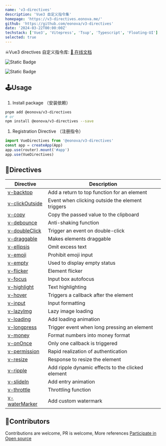 ```yaml
---
name: 'v3-directives'
description: 'Vue3 自定义指令集'
homepage: 'https://v3-directives.eonova.me/'
github: 'https://github.com/eonova/v3-directives'
date: '2024-03-22T00:00:00Z'
techstack: ['Vue3', 'Vitepress', 'Tsup', 'Typescript', 'Floating-UI']
selected: true
---
```


☠Vue3 directives 自定义指令库: [📖 在线文档](https://v3-directives.eonova.me/)

![Static Badge](https://img.shields.io/npm/v/@eonova/v3-directives?color=409eff)

![Static Badge](https://img.shields.io/github/stars/eonova/v3-directives?style=social)

## 🕹Usage

1. Install package （安装依赖）

```bash
pnpm add @eonova/v3-directives
# or
npm install @eonova/v3-directives --save
```

1. Registration Directive （注册指令）

```typescript
import VueDirectives from '@eonova/v3-directives'
const app = createApp(App)
app.use(router).mount('#app')
app.use(VueDirectives)
```

## 🧩Directives

| Directive                                                                           | Description                                       |
| ----------------------------------------------------------------------------------- | ------------------------------------------------- |
| [v-backtop](https://v3-directives.eonova.me/zh/directives/v-backtop.html)           | Add a return to top function for an element       |
| [v-clickOutside](https://v3-directives.eonova.me/zh/directives/v-clickOutside.html) | Event when clicking outside the element triggers  |
| [v-copy](https://v3-directives.eonova.me/zh/directives/v-copy.html)                 | Copy the passed value to the clipboard            |
| [v-debounce](https://v3-directives.eonova.me/zh/directives/v-debounce.html)         | Anti-shaking function                             |
| [v-doubleClick](https://v3-directives.eonova.me/zh/directives/v-doubleClick.html)   | Trigger an event on double-click                  |
| [v-draggable](https://v3-directives.eonova.me/zh/directives/v-draggable.html)       | Makes elements draggable                          |
| [v-ellipsis](https://v3-directives.eonova.me/zh/directives/v-ellipsis.html)         | Omit excess text                                  |
| [v-emoji](https://v3-directives.eonova.me/zh/directives/v-emoji.html)               | Prohibit emoji input                              |
| [v-empty](https://v3-directives.eonova.me/zh/directives/v-empty.html)               | Used to display empty status                      |
| [v-flicker](https://v3-directives.eonova.me/zh/directives/v-flicker.html)           | Element flicker                                   |
| [v-focus](https://v3-directives.eonova.me/zh/directives/v-focus.html)               | Input box autofocus                               |
| [v-highlight](https://v3-directives.eonova.me/zh/directives/v-highlight.html)       | Text highlighting                                 |
| [v-hover](https://v3-directives.eonova.me/zh/directives/v-hover.html)               | Triggers a callback after the element             |
| [v-input](https://v3-directives.eonova.me/zh/directives/v-input.html)               | Input formatting                                  |
| [v-lazyImg](https://v3-directives.eonova.me/zh/directives/v-lazyImg.html)           | Lazy image loading                                |
| [v-loading](https://v3-directives.eonova.me/zh/directives/v-loading.html)           | Add loading animation                             |
| [v-longpress](https://v3-directives.eonova.me/zh/directives/v-longpress.html)       | Trigger event when long pressing an element       |
| [v-money](https://v3-directives.eonova.me/zh/directives/v-money.html)               | Format numbers into money format                  |
| [v-onOnce](https://v3-directives.eonova.me/zh/directives/v-onOnce.html)             | Only one callback is triggered                    |
| [v-permission](https://v3-directives.eonova.me/zh/directives/v-permission.html)     | Rapid realization of authentication               |
| [v-resize](https://v3-directives.eonova.me/zh/directives/v-resize.html)             | Response to resize the element                    |
| [v-ripple](https://v3-directives.eonova.me/zh/directives/v-ripple.html)             | Add ripple dynamic effects to the clicked element |
| [v-slideIn](https://v3-directives.eonova.me/zh/directives/v-slideIn.html)           | Add entry animation                               |
| [v-throttle](https://v3-directives.eonova.me/zh/directives/v-throttle.html)         | Throttling function                               |
| [v-waterMarker](https://v3-directives.eonova.me/zh/directives/v-waterMarker.html)   | Add custom watermark                              |

## 💖Contributors

Contributions are welcome, PR is welcome, More references
[Participate in Open source](https://v3-directives.eonova.me/en/about/contribution.html)

